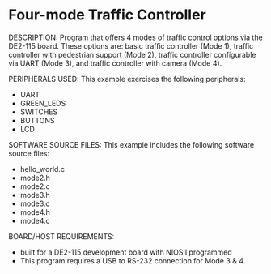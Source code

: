 # Four-mode Traffic Controller

DESCRIPTION:
Program that offers 4 modes of traffic control options via the DE2-115 board. These options are: basic traffic controller (Mode 1), traffic controller with pedestrian support (Mode 2), traffic controller configurable via UART (Mode 3), and traffic controller with camera (Mode 4).


PERIPHERALS USED:
This example exercises the following peripherals:
- UART
- GREEN_LEDS
- SWITCHES
- BUTTONS
- LCD

SOFTWARE SOURCE FILES:
This example includes the following software source files:
- hello_world.c
- mode2.h
- mode2.c
- mode3.h
- mode3.c
- mode4.h
- mode4.c

BOARD/HOST REQUIREMENTS:
- built for a DE2-115 development board with NIOSII programmed
- This program requires a USB to RS-232 connection for Mode 3 & 4.
